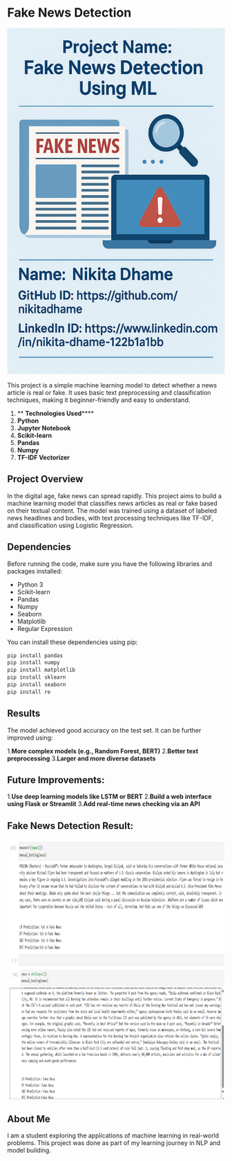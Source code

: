 # Fake News Detection 

<img src="https://github.com/nikitadhame/Fake-New-Detection/blob/main/Fake%20News%20Detection.png" alt="Fake-News-Detection" width="800" height="800" />


This project is a simple machine learning model to detect whether a news article is real or fake. It uses basic text preprocessing and classification techniques, making it beginner-friendly and easy to understand.

1. ** **Technologies Used******
2. **Python**
3. **Jupyter Notebook**
4. **Scikit-learn**
5. **Pandas**
6. **Numpy**
7. **TF-IDF Vectorizer**


## Project Overview

In the digital age, fake news can spread rapidly. This project aims to build a machine learning model that classifies news articles as real or fake based on their textual content.
The model was trained using a dataset of labeled news headlines and bodies, with text processing techniques like TF-IDF, and classification using Logistic Regression.


## Dependencies

Before running the code, make sure you have the following libraries and packages installed:

- Python 3
- Scikit-learn
- Pandas
- Numpy
- Seaborn
- Matplotlib
- Regular Expression

You can install these dependencies using pip:

```bash
pip install pandas
pip install numpy
pip install matplotlib
pip install sklearn
pip install seaborn 
pip install re 
```



## Results

The model achieved good accuracy on the test set. It can be further improved using:

1.**More complex models (e.g., Random Forest, BERT)**
2.**Better text preprocessing**
3.**Larger and more diverse datasets**


## Future Improvements:
1.**Use deep learning models like LSTM or BERT**
2.**Build a web interface using Flask or Streamlit**
3.**Add real-time news checking via an API**



## Fake News Detection Result:
<img src="https://github.com/nikitadhame/Fake-New-Detection/blob/main/FakeNewsDetectionResult1.png" alt="Fake-News-Detection" width="1000" height="300" />
<img src="https://github.com/nikitadhame/Fake-New-Detection/blob/main/FakeNewsDwtwctionResult2.png" alt="Fake-News-Detection" width="1000" height="300" />


## About Me

I am a student exploring the applications of machine learning in real-world problems. This project was done as part of my learning journey in NLP and model building.


